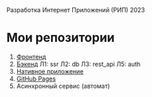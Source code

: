 Разработка Интернет Приложений (РИП) 2023
 # Мои репозитории

1. [Фронтенд](https://github.com/Alladan04/gp_frontend) 
2. [Бэкенд](https://github.com/Alladan04/rip)
         Л1: ssr
         Л2: db
         Л3: rest_api
         Л5: auth
4. [Нативное приложение](https://github.com/Alladan04/react-native-app)
5. [GitHub Pages](https://alladan04.github.io/gp_frontend/operation)
6. Асинхронный сервис (автомат) 

